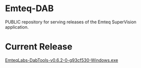 # Emteq-DAB
PUBLIC repository for serving releases of the Emteq SuperVision application.

# Current Release
[EmteqLabs-DabTools-v0.6.2-0-g93cf530-Windows.exe](https://github.com/emteqlabs/emteq-DAB/releases/download/v0.6.2/EmteqLabs-DabTools-v0.6.2-0-g93cf530-Windows.exe)